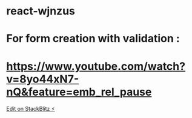 # react-wjnzus
# For form creation with validation :
# https://www.youtube.com/watch?v=8yo44xN7-nQ&feature=emb_rel_pause
[Edit on StackBlitz ⚡️](https://stackblitz.com/edit/react-wjnzus)